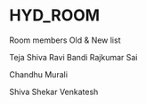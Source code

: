 # HYD_ROOM
Room members Old &  New list

Teja
Shiva
Ravi
Bandi
Rajkumar
Sai


Chandhu
Murali


Shiva
Shekar
Venkatesh
